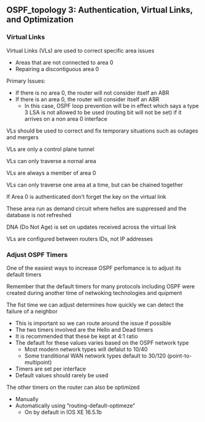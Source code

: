 ## OSPF_topology 3: Authentication, Virtual Links, and Optimization

### Virtual Links
Virtual Links (VLs) are used to correct specific area issues
- Areas that are not connected to area 0
- Repairing a discontiguous area 0

Primary Issues:
- If there is no area 0, the router will not consider itself an ABR
- If there is an area 0, the router will consider itself an ABR
  - In this case, OSPF loop prevention will be in effect which says a type 3 LSA is not allowed to be used (routing bit will not be set) if it arrives on a non area 0 interface

VLs should be used to correct and fix temporary situations such as outages and mergers

VLs are only a control plane tunnel

VLs can only traverse a nornal area

VLs are always a member of area 0

VLs can only traverse one area at a time, but can be chained together

If Area 0 is authenticated don't forget the key on the virtual link

These area run as demand circuit where hellos are suppressed and the database is not refreshed

DNA (Do Not Age) is set on updates received across the virtual link

VLs are configured between routers IDs, not IP addresses


### Adjust OSPF Timers

One of the easiest ways to increase OSPF perfomance is to adjust its default timers

Remember that the default timers for many protocols including OSPF were created during another time of netwoking technologies and quipment

The fist time we can adjust determines how quickly we can detect the failure of a neighbor
- This is important so we can route around the issue if possible
- The two timers involved are the Hello and Dead timers
- It is recommended that these be kept at 4:1 ratio
- The default for these values varies based on the OSPF network type
  - Most modern network  types will defalut to 10/40
  - Some tranditional WAN network types default to 30/120 (point-to-multipoint)
- Timers are set per interface
- Default values should rarely be used

The other timers on the router can also be optimized
- Manually
- Automatically using “routing-default-optimeze”
  - On by default in IOS XE 16.5.1b

